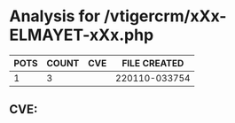 # Analysis for /vtigercrm/xXx-ELMAYET-xXx.php
| POTS | COUNT | CVE | FILE CREATED |
|---|---|---|---|
| 1 | 3 | | 220110-033754 |

## CVE: 